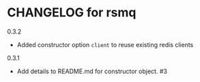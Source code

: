 # CHANGELOG for rsmq

0.3.2

* Added constructor option `client` to reuse existing redis clients

0.3.1

* Add details to README.md for constructor object. #3

